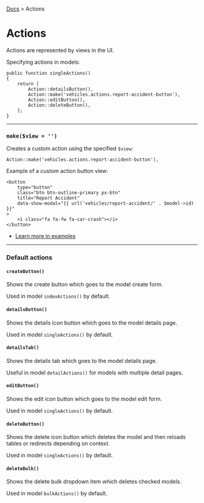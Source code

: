 [Docs](readme.md) > Actions

# Actions

Actions are represented by views in the UI.

Specifying actions in models:

    public function singleActions()
    {
        return [
            Action::detailsButton(),
            Action::make('vehicles.actions.report-accident-button'),
            Action::editButton(),
            Action::deleteButton(),
        ];
    }

---

### `make($view = '')`

Creates a custom action using the specified `$view`:

    Action::make('vehicles.actions.report-accident-button'),
    
Example of a custom action button view:

    <button
        type="button"
        class="btn btn-outline-primary px-btn"
        title="Report Accident"
        data-show-modal="{{ url('vehicles/report-accident/' . $model->id) }}"
    >
        <i class="fa fa-fw fa-car-crash"></i>
    </button>
    
- [Learn more in examples](examples.md)

---

### Default actions

#### `createButton()`

Shows the create button which goes to the model create form.

Used in model `indexActions()` by default.

#### `detailsButton()`

Shows the details icon button which goes to the model details page.

Used in model `singleActions()` by default.

#### `detailsTab()`

Shows the details tab which goes to the model details page.

Useful in model `detailActions()` for models with multiple detail pages.

#### `editButton()`

Shows the edit icon button which goes to the model edit form.

Used in model `singleActions()` by default.

#### `deleteButton()`

Shows the delete icon button which deletes the model and then reloads tables or redirects depending on context.

Used in model `singleActions()` by default.

#### `deleteBulk()`

Shows the delete bulk dropdown item which deletes checked models.

Used in model `bulkActions()` by default.
